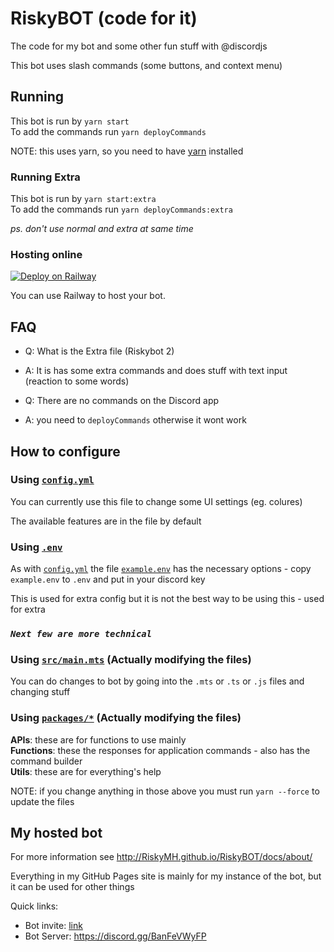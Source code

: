 # RiskyBOT (code for it)

The code for my bot and some other fun stuff with @discordjs  

This bot uses slash commands (some buttons, and context menu)

## Running
This bot is run by `yarn start`\
To add the commands run `yarn deployCommands`

NOTE: this uses yarn, so you need to have [yarn](https://classic.yarnpkg.com/lang/en/docs/install) installed

### Running Extra
This bot is run by `yarn start:extra`\
To add the commands run `yarn deployCommands:extra`

*ps. don't use normal and extra at same time*

### Hosting online
[![Deploy on Railway](https://railway.app/button.svg)](https://railway.app/new/template/ltDq6H?referralCode=4kwikB)

You can use Railway to host your bot.

## FAQ
* Q: What is the Extra file (Riskybot 2)
* A: It is has some extra commands and does stuff with text input (reaction to some words)

* Q: There are no commands on the Discord app
* A: you need to `deployCommands` otherwise it wont work

## How to configure
### Using [`config.yml`](./config.yml)
You can currently use this file to change some UI settings (eg. colures)

The available features are in the file by default

### Using [`.env`](./.env)
As with [`config.yml`](./config.yml) the file [`example.env`](./example.env) has the necessary options - copy `example.env` to `.env` and put in your discord key

This is used for extra config but it is not the best way to be using this - used for extra
### *`Next few are more technical`*
<!-- 
### Using [`src/applicationCommands/commands.json`](./src/applicationCommands/commands.json)
With this (and the [`commandsExtra.json`](src/applicationCommands/commandsExtra.json)) file you can change how the slash commands work \
You can:
- change their description
- remove commands/parts of
- add more (see below) -->

### Using [`src/main.mts`](./src/main.mts) (Actually modifying the files)
You can do changes to bot by going into the `.mts` or `.ts` or `.js` files and changing stuff

### Using [`packages/*`](./packages) (Actually modifying the files)
**APIs**: these are for functions to use mainly   
**Functions**: these the responses for application commands - also has the command builder   
**Utils**: these are for everything's help

NOTE: if you change anything in those above you must run `yarn --force` to update the files

## My hosted bot
For more information see http://RiskyMH.github.io/RiskyBOT/docs/about/  

Everything in my GitHub Pages site is mainly for my instance of the bot, but it can be used for other things

Quick links:
* Bot invite: [link](https://discord.com/api/oauth2/authorize?client_id=780657028695326720&scope=applications.commands)
* Bot Server: https://discord.gg/BanFeVWyFP
